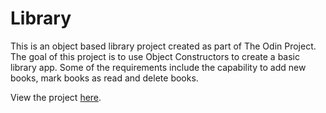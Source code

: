 # Library

This is an object based library project created as part of The Odin Project.
The goal of this project is to use Object Constructors to create a basic library app.
Some of the requirements include the capability to add new books, mark books as read and delete books.

View the project <a href="https://bst003.github.io/library/">here</a>.